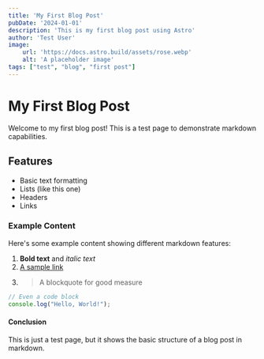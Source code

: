 ```yaml
---
title: 'My First Blog Post'
pubDate: '2024-01-01'
description: 'This is my first blog post using Astro'
author: 'Test User'
image:
    url: 'https://docs.astro.build/assets/rose.webp'
    alt: 'A placeholder image'
tags: ["test", "blog", "first post"]
---
```


# My First Blog Post

Welcome to my first blog post! This is a test page to demonstrate markdown capabilities.

## Features

- Basic text formatting
- Lists (like this one)
- Headers
- Links

### Example Content

Here's some example content showing different markdown features:

1. **Bold text** and *italic text*
2. [A sample link](https://example.com)
3. > A blockquote for good measure

```javascript
// Even a code block
console.log("Hello, World!");
```

#### Conclusion

This is just a test page, but it shows the basic structure of a blog post in markdown.
